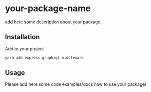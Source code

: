 # your-package-name

add here some description about your package.

## Installation

Add to your project

```bash
yarn add express-graphiql-middleware
```

## Usage

Please add here some code examples/docs how to use your package!
